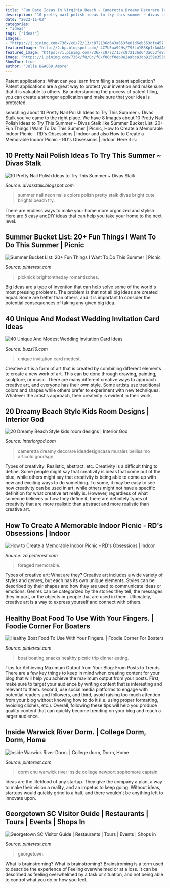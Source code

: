 ```yaml
---
title: "Fun Date Ideas In Virginia Beach ~ Cameretta Dreamy Decorare Ideadesigncasa Murales Bellissimo Articolo Goodsgn"
description: "10 pretty nail polish ideas to try this summer ~ divas stalk"
date: "2022-11-02"
categories:
- "ideas"
tags: ["ideas"]
images:
- "https://i.pinimg.com/736x/c8/72/13/c872136d643a653fe81d6eb553dfe457.jpg"
featuredImage: "http://2.bp.blogspot.com/-4C7U5ua9CHs/T93LoYBBKpI/AAAAAAAAAYs/Us3K9MWVjKE/s1600/66920744432963371_uqN4bVLG_f.jpg"
featured_image: "https://i.pinimg.com/736x/c8/72/13/c872136d643a653fe81d6eb553dfe457.jpg"
image: "https://i.pinimg.com/736x/f8/0c/f0/f80cf0eb0e2aabca3db9159e353e235e--dorm-ideas-newport.jpg"
ShowToc: true
author: "Julie D&#039;Amore"
---
```



Patent applications: What can you learn from filing a patent application?
Patent applications are a great way to protect your invention and make sure that it is valuable to others. By understanding the process of patent filing, you can create a stronger application and make sure that your idea is protected.

	

		
searching about 10 Pretty Nail Polish Ideas to Try This Summer ~ Divas Stalk you've came to the right place. We have 8 Images about 10 Pretty Nail Polish Ideas to Try This Summer ~ Divas Stalk like Summer Bucket List: 20+ Fun Things I Want To Do This Summer | Picnic, How to Create a Memorable Indoor Picnic - RD&#039;s Obsessions | Indoor and also How to Create a Memorable Indoor Picnic - RD&#039;s Obsessions | Indoor. Here it is:
		
    
## 10 Pretty Nail Polish Ideas To Try This Summer ~ Divas Stalk

<img loading=lazy src="http://2.bp.blogspot.com/-4C7U5ua9CHs/T93LoYBBKpI/AAAAAAAAAYs/Us3K9MWVjKE/s1600/66920744432963371_uqN4bVLG_f.jpg" onerror="this.onerror=null;this.src='https://tse2.mm.bing.net/th?id=OIP.GeT6Qr3m7c1gfGSAwFF_oAHaFx&amp;pid=15.1';" alt="10 Pretty Nail Polish Ideas to Try This Summer ~ Divas Stalk">

_Source: divasstalk.blogspot.com_

>summer nail neon nails colors polish pretty stalk divas bright cute brights beach try. 

	

There are endless ways to make your home more organized and stylish. Here are 5 easy andDIY ideas that can help you take your home to the next level.

    
## Summer Bucket List: 20+ Fun Things I Want To Do This Summer | Picnic

<img loading=lazy src="https://i.pinimg.com/736x/44/31/ff/4431ffc2f41dc6af5b9ee4d2c78e847f.jpg" onerror="this.onerror=null;this.src='https://tse1.mm.bing.net/th?id=OIP.7q8vieZ6DHPk-lsp1D_AGQHaLH&amp;pid=15.1';" alt="Summer Bucket List: 20+ Fun Things I Want To Do This Summer | Picnic">

_Source: pinterest.com_

>picknick brightontheday romantisches. 

	

Big Ideas are a type of invention that can help solve some of the world's most pressing problems. The problem is that not all big ideas are created equal. Some are better than others, and it is important to consider the potential consequences of taking any given big idea.

    
## 40 Unique And Modest Wedding Invitation Card Ideas

<img loading=lazy src="http://buzz16.com/wp-content/uploads/2017/08/Unique-And-Modest-Wedding-Invitation-Card-Ideas-20.jpg" onerror="this.onerror=null;this.src='https://tse1.mm.bing.net/th?id=OIP.5xbYl2hGwLO2rzvrf-YFYQHaJ4&amp;pid=15.1';" alt="40 Unique And Modest Wedding Invitation Card Ideas">

_Source: buzz16.com_

>unique invitation card modest. 

	

Creative art is a form of art that is created by combining different elements to create a new work of art. This can be done through drawing, painting, sculpture, or music. There are many different creative ways to approach creative art, and everyone has their own style. Some artists use traditional colors and shapes while others prefer to experiment with new techniques. Whatever the artist's approach, their creativity is evident in their work.

    
## 20 Dreamy Beach Style Kids Room Designs | Interior God

<img loading=lazy src="https://www.interiorgod.com/wp-content/uploads/2016/04/Dreamy-Beach-kids-room-designs.jpg" onerror="this.onerror=null;this.src='https://tse1.mm.bing.net/th?id=OIP.aRQqOpn72ziXcF1lFSIJPQHaJ3&amp;pid=15.1';" alt="20 Dreamy Beach Style kids room designs | Interior God">

_Source: interiorgod.com_

>cameretta dreamy decorare ideadesigncasa murales bellissimo articolo goodsgn. 

	

Types of creativity: Realistic, abstract, etc.
Creativity is a difficult thing to define. Some people might say that creativity is ideas that come out of the blue, while others might say that creativity is being able to come up with new and exciting ways to do something. To some, it may be easy to see how creativity can be used in art, while others might not have a specific definition for what creative art really is. However, regardless of what someone believes or how they define it, there are definitely types of creativity that are more realistic than abstract and more realistic than creative art.

    
## How To Create A Memorable Indoor Picnic - RD&#039;s Obsessions | Indoor

<img loading=lazy src="https://i.pinimg.com/736x/c8/72/13/c872136d643a653fe81d6eb553dfe457.jpg" onerror="this.onerror=null;this.src='https://tse2.mm.bing.net/th?id=OIP.Z0NOZVI5Gy7TBb4SkVBZhQHaLG&amp;pid=15.1';" alt="How to Create a Memorable Indoor Picnic - RD&#039;s Obsessions | Indoor">

_Source: za.pinterest.com_

>foraged memorable. 

	

Types of creative art: What are they?
Creative art includes a wide variety of styles and genres, but each has its own unique elements. Styles can be described by their shapes and how they are used to communicate ideas or emotions. Genres can be categorized by the stories they tell, the messages they impart, or the objects or people that are used in them. Ultimately, creative art is a way to express yourself and connect with others.

    
## Healthy Boat Food To Use With Your Fingers. | Foodie Corner For Boaters

<img loading=lazy src="https://s-media-cache-ak0.pinimg.com/736x/50/7c/a8/507ca8a20549ba5463c4eb089eab08fc--boating-fun-boating-snacks.jpg" onerror="this.onerror=null;this.src='https://tse4.mm.bing.net/th?id=OIP.b7fQWTopnFGkf-JwwyRp_AHaJ3&amp;pid=15.1';" alt="Healthy Boat Food To Use With Your Fingers. | Foodie Corner For Boaters">

_Source: pinterest.com_

>boat boating snacks healthy picnic trip dinner eating. 

	

Tips for Achieving Maximum Output from Your Blog: From Posts to Trends
There are a few key things to keep in mind when creating content for your blog that will help you achieve the maximum output from your posts. First, make sure to target your audience by writing content that is interesting and relevant to them. second, use social media platforms to engage with potential readers and followers, and third, avoid raising too much attention from your blog without knowing how to do it (i.e. using proper formatting, avoiding clichés, etc.). Overall, following these tips will help you produce quality content that can quickly become trending on your blog and reach a larger audience.

    
## Inside Warwick River Dorm. | College Dorm, Dorm, Home

<img loading=lazy src="https://i.pinimg.com/736x/f8/0c/f0/f80cf0eb0e2aabca3db9159e353e235e--dorm-ideas-newport.jpg" onerror="this.onerror=null;this.src='https://tse3.mm.bing.net/th?id=OIP.xELb5Y9RZ4OJ6UBOeRou7QHaFm&amp;pid=15.1';" alt="Inside Warwick River Dorm. | College dorm, Dorm, Home">

_Source: pinterest.com_

>dorm cnu warwick river inside college newport sophomore captain. 

	

Ideas are the lifeblood of any startup. They give the company a plan, a way to make their vision a reality, and an impetus to keep going. Without ideas, startups would quickly grind to a halt, and there wouldn't be anything left to innovate upon.

    
## Georgetown SC Visitor Guide | Restaurants | Tours | Events | Shops In

<img loading=lazy src="https://i.pinimg.com/736x/aa/76/8c/aa768c9c095253265dea6b9162d4b49c.jpg" onerror="this.onerror=null;this.src='https://tse1.mm.bing.net/th?id=OIP.fTUE60T8dIFpSjoXJPU19QHaEK&amp;pid=15.1';" alt="Georgetown SC Visitor Guide | Restaurants | Tours | Events | Shops in">

_Source: pinterest.com_

>georgetown. 

	

What is brainstroming?
What is brainstroming? Brainstroming is a term used to describe the experience of Feeling overwhelmed or at a loss. It can be described as feeling overwhelmed by a task or situation, and not being able to control what you do or how you feel.

